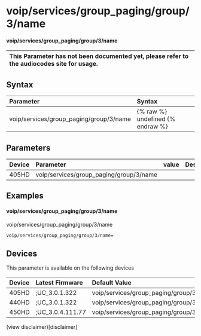 ﻿---
description: voip/services/group_paging/group/3/name
search:
    keywords: ['voip','services','group_paging','group','3','name']
---

# voip/services/group_paging/group/3/name

#### voip/services/group_paging/group/3/name


| This Parameter has not been documented yet, please refer to the audiocodes site for usage.  |
| :--- |

## Syntax
| Parameter | Syntax |
| :--- | :--- |
|voip/services/group_paging/group/3/name | {% raw %} undefined {% endraw %} |

## Parameters
|Device|Parameter|value|Description|
|:---|:---|:---|:---|
| 405HD | voip/services/group_paging/group/3/name |  |  |

## Examples
#### voip/services/group_paging/group/3/name

voip/services/group_paging/group/3/name

```
voip/services/group_paging/group/3/name=
```

## Devices
This parameter is available on the following devices

| Device | Latest Firmware | Default Value |
|:---|:---|:---|
| 405HD | ;UC_3.0.1.322 | voip/services/group_paging/group/3/name= 
| 440HD | ;UC_3.0.1.322 | voip/services/group_paging/group/3/name= 
| 450HD | ;UC_3.0.4.111.77 | voip/services/group_paging/group/3/name= 

(view disclaimer)[disclaimer]
